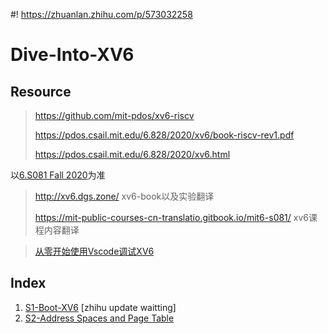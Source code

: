 #! https://zhuanlan.zhihu.com/p/573032258
# Dive-Into-XV6

## Resource



> https://github.com/mit-pdos/xv6-riscv
>
> https://pdos.csail.mit.edu/6.828/2020/xv6/book-riscv-rev1.pdf
>
> https://pdos.csail.mit.edu/6.828/2020/xv6.html



以[6.S081 Fall 2020](https://pdos.csail.mit.edu/6.828/2020/xv6.html)为准



> http://xv6.dgs.zone/   xv6-book以及实验翻译
>
> https://mit-public-courses-cn-translatio.gitbook.io/mit6-s081/    xv6课程内容翻译


> [从零开始使用Vscode调试XV6](https://zhuanlan.zhihu.com/p/501901665)

## Index

1. [S1-Boot-XV6](S1-Boot-XV6.md)  [zhihu update waitting]
2. [S2-Address Spaces and Page Table](./S2-AddressSpaces-PageTable.md)
